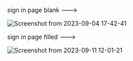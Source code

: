 sign in page blank --->

![Screenshot from 2023-09-04 17-42-41](https://github.com/Akshay8122/react-component-practical/assets/73658839/2bbd5a06-ef93-43d8-be53-80dddc27f108)


sign in page filled --->

![Screenshot from 2023-09-11 12-01-21](https://github.com/Akshay8122/react-component-practical/assets/73658839/0fb195ff-07a1-4293-a627-cf32f83cbd3a)
